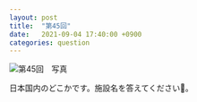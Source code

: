 ```yaml
---
layout: post
title:  "第45回"
date:   2021-09-04 17:40:00 +0900
categories: question
---
```



![第45回　写真](/kokodoko/images/q45.jpg "池")

日本国内のどこかです。施設名を答えてください&#x1f438;。
